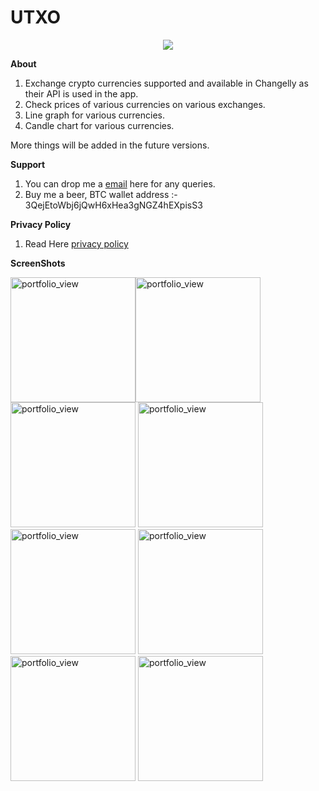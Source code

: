 # UTXO

<p align="center"> <img src="https://raw.githubusercontent.com/percy-g2/UTXO/master/app/src/main/res/mipmap-xxxhdpi/ic_launcher.png?raw=true"/></p>

**About**
1. Exchange crypto currencies supported and available in Changelly as their API is used in the app.
2. Check prices of various currencies on various exchanges.
3. Line graph for various currencies.
4. Candle chart for various currencies.

More things will be added in the future versions.

**Support**
1. You can drop me a [email](proxthehacker@gmail.com) here for any queries.
2. Buy me a beer, BTC  wallet address :- 3QejEtoWbj6jQwH6xHea3gNGZ4hEXpisS3

**Privacy Policy**
1. Read Here [privacy policy](https://github.com/percy-g2/android_application_utxo/blob/master/privacy_policy.html)

**ScreenShots**

<img width="200" alt="portfolio_view" src="https://github.com/percy-g2/UTXO/blob/master/screenshots/1.png"><img width="200" alt="portfolio_view" src="https://github.com/percy-g2/UTXO/blob/master/screenshots/2.png">
<img width="200" alt="portfolio_view" src="https://github.com/percy-g2/UTXO/blob/master/screenshots/3.png">
<img width="200" alt="portfolio_view" src="https://github.com/percy-g2/UTXO/blob/master/screenshots/4.png">
<img width="200" alt="portfolio_view" src="https://github.com/percy-g2/UTXO/blob/master/screenshots/5.png">
<img width="200" alt="portfolio_view" src="https://github.com/percy-g2/UTXO/blob/master/screenshots/6.png">
<img width="200" alt="portfolio_view" src="https://github.com/percy-g2/UTXO/blob/master/screenshots/7.png">
<img width="200" alt="portfolio_view" src="https://github.com/percy-g2/UTXO/blob/master/screenshots/8.png">
